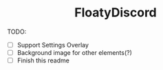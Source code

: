 <h1 align=center>FloatyDiscord</h1>





TODO:

* [ ] Support Settings Overlay
* [ ] Background image for other elements(?)
* [ ] Finish this readme
